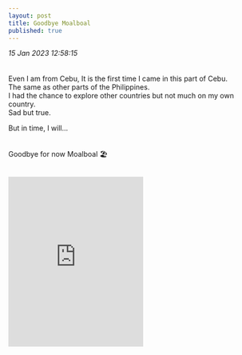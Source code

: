```yaml
---
layout: post
title: Goodbye Moalboal
published: true
---
```

_15 Jan 2023 12:58:15_
<br>
<br>
<br>
Even I am from Cebu, It is the first time I came in this part of Cebu.
<br>
The same as other parts of the Philippines.
<br>
I had the chance to explore other countries but not much on my own country.
<br>
Sad but true.
<br>
<!--more-->
But in time, I will...
<br>
<br>
<br>
Goodbye for now Moalboal 🏖️
<br>
<br>
<iframe width="270" height="340"
src="https://www.youtube.com/embed/kLvwTcbFmj4"
frameborder="0"
allow="accelerometer; autoplay; encrypted-media; gyroscope; picture-in-picture"
allowfullscreen></iframe>
